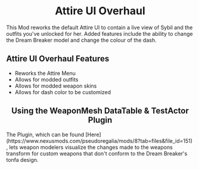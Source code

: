 <h1 align="center" id="title">Attire UI Overhaul</h1>

<p id="description">This Mod reworks the default Attire UI to contain a live view of Sybil and the outfits you've unlocked for her. Added features include the ability to change the Dream Breaker model and change the colour of the dash.</p>

  
<h2>Attire UI Overhaul Features</h2>

*   Reworks the Attire Menu
*   Allows for modded outfits
*   Allows for modded weapon skins
*   Allows for dash color to be customized

<h2 align="center" id="Subheading">Using the WeaponMesh DataTable & TestActor Plugin</h2>
<p id="description">The Plugin, which can be found [Here](https://www.nexusmods.com/pseudoregalia/mods/8?tab=files&file_id=151) , lets weapon modelers visualize the changes made to the weapons transform for custom weapons that don't conform to the Dream Breaker's tonfa design.</p>

